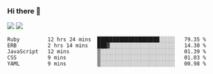 ### Hi there 👋

<!--
**sasharevzin/sasharevzin** is a ✨ _special_ ✨ repository because its `README.md` (this file) appears on your GitHub profile.

Here are some ideas to get you started:

- 🔭 I’m currently working on ...
- 🌱 I’m currently learning ...
- 👯 I’m looking to collaborate on ...
- 🤔 I’m looking for help with ...
- 💬 Ask me about ...
- 📫 How to reach me: ...
- 😄 Pronouns: ...
- ⚡ Fun fact: ...
-->

![](https://yusufozturk.vercel.app/api?username=sasharevzin&hide_title=true&include_all_commits=true&count_private=true&show_icons=true) ![](https://yusufozturk.vercel.app/api/top-langs/?username=sasharevzin&layout=compact&langs_count=10&hide=apacheconf,coffeescript)

<!--START_SECTION:waka-->
```text
Ruby         12 hrs 24 mins  ████████████████████░░░░░   79.35 % 
ERB          2 hrs 14 mins   ███▓░░░░░░░░░░░░░░░░░░░░░   14.30 % 
JavaScript   12 mins         ▒░░░░░░░░░░░░░░░░░░░░░░░░   01.39 % 
CSS          9 mins          ▒░░░░░░░░░░░░░░░░░░░░░░░░   01.03 % 
YAML         9 mins          ▒░░░░░░░░░░░░░░░░░░░░░░░░   00.98 % 
```
<!--END_SECTION:waka-->
